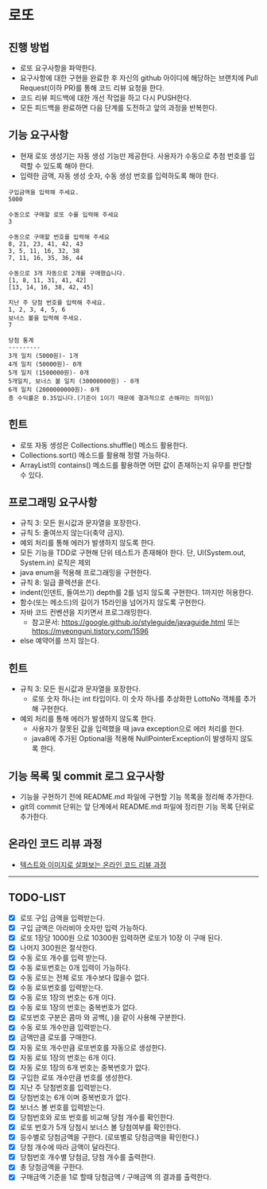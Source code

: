 # 로또

## 진행 방법

* 로또 요구사항을 파악한다.
* 요구사항에 대한 구현을 완료한 후 자신의 github 아이디에 해당하는 브랜치에 Pull Request(이하 PR)를 통해 코드 리뷰 요청을 한다.
* 코드 리뷰 피드백에 대한 개선 작업을 하고 다시 PUSH한다.
* 모든 피드백을 완료하면 다음 단계를 도전하고 앞의 과정을 반복한다.

## 기능 요구사항

* 현재 로또 생성기는 자동 생성 기능만 제공한다. 사용자가 수동으로 추첨 번호를 입력할 수 있도록 해야 한다.
* 입력한 금액, 자동 생성 숫자, 수동 생성 번호를 입력하도록 해야 한다.

```
구입금액을 입력해 주세요.
5000

수동으로 구매할 로또 수를 입력해 주세요
3

수동으로 구매할 번호를 입력해 주세요
8, 21, 23, 41, 42, 43
3, 5, 11, 16, 32, 38
7, 11, 16, 35, 36, 44

수동으로 3개 자동으로 2개를 구매했습니다.
[1, 8, 11, 31, 41, 42]
[13, 14, 16, 38, 42, 45]

지난 주 당첨 번호를 입력해 주세요.
1, 2, 3, 4, 5, 6
보너스 볼을 입력해 주세요.
7

당첨 통계
---------
3개 일치 (5000원)- 1개
4개 일치 (50000원)- 0개
5개 일치 (1500000원)- 0개
5개일치, 보너스 볼 일치 (30000000원) - 0개
6개 일치 (2000000000원)- 0개
총 수익률은 0.35입니다.(기준이 1이기 때문에 결과적으로 손해라는 의미임)
```

## 힌트

* 로또 자동 생성은 Collections.shuffle() 메소드 활용한다.
* Collections.sort() 메소드를 활용해 정렬 가능하다.
* ArrayList의 contains() 메소드를 활용하면 어떤 값이 존재하는지 유무를 판단할 수 있다.

## 프로그래밍 요구사항

* 규칙 3: 모든 원시값과 문자열을 포장한다.
* 규칙 5: 줄여쓰지 않는다(축약 금지).
* 예외 처리를 통해 에러가 발생하지 않도록 한다.
* 모든 기능을 TDD로 구현해 단위 테스트가 존재해야 한다. 단, UI(System.out, System.in) 로직은 제외
* java enum을 적용해 프로그래밍을 구현한다.
* 규칙 8: 일급 콜렉션을 쓴다.
* indent(인덴트, 들여쓰기) depth를 2를 넘지 않도록 구현한다. 1까지만 허용한다.
* 함수(또는 메소드)의 길이가 15라인을 넘어가지 않도록 구현한다.
* 자바 코드 컨벤션을 지키면서 프로그래밍한다.
    * 참고문서: https://google.github.io/styleguide/javaguide.html 또는 https://myeonguni.tistory.com/1596
* else 예약어를 쓰지 않는다.

## 힌트

* 규칙 3: 모든 원시값과 문자열을 포장한다.
    * 로또 숫자 하나는 int 타입이다. 이 숫자 하나를 추상화한 LottoNo 객체를 추가해 구현한다.
* 예외 처리를 통해 에러가 발생하지 않도록 한다.
    * 사용자가 잘못된 값을 입력했을 때 java exception으로 에러 처리를 한다.
    * java8에 추가된 Optional을 적용해 NullPointerException이 발생하지 않도록 한다.

## 기능 목록 및 commit 로그 요구사항

* 기능을 구현하기 전에 README.md 파일에 구현할 기능 목록을 정리해 추가한다.
* git의 commit 단위는 앞 단계에서 README.md 파일에 정리한 기능 목록 단위로 추가한다.

## 온라인 코드 리뷰 과정

* [텍스트와 이미지로 살펴보는 온라인 코드 리뷰 과정](https://github.com/next-step/nextstep-docs/tree/master/codereview)

--------

## TODO-LIST

- [X] 로또 구입 금액을 입력받는다.
- [X] 구입 금액은 아라비아 숫자만 입력 가능하다.
- [X] 로또 1장당 1000원 으로 10300원 입력하면 로또가 10장 이 구매 된다.
- [X] 나머지 300원은 절삭한다.
- [X] 수동 로또 개수를 입력 받는다.
- [X] 수동 로또번호는 0개 입력이 가능하다.
- [X] 수동 로또는 전체 로또 개수보다 많을수 없다.
- [X] 수동 로또번호를 입력받는다.
- [X] 수동 로또 1장의 번호는 6개 이다.
- [X] 수동 로또 1장의 번호는 중복번호가 없다.
- [X] 로또번호 구분은 콤마 와 공백(, )을 같이 사용해 구분한다.
- [X] 수동 로또 개수만큼 입력받는다.
- [X] 금액만큼 로또를 구매한다.
- [X] 자동 로또 개수만큼 로또번호를 자동으로 생성한다.
- [X] 자동 로또 1장의 번호는 6개 이다.
- [X] 자동 로또 1장의 6개 번호는 중복번호가 없다.
- [X] 구입한 로또 개수만큼 번호를 생성한다.
- [X] 지난 주 당첨번호를 입력받는다.
- [X] 당첨번호는 6개 이며 중복번호가 없다.
- [X] 보너스 볼 번호를 입력받는다.
- [X] 당첨번호와 로또 번호를 비교해 당첨 개수를 확인한다.
- [X] 로또 번호가 5개 당첨시 보너스 볼 당첨여부를 확인한다.
- [X] 등수별로 당첨금액을 구한다. (로또별로 당첨금액을 확인한다.)
- [X] 당첨 개수에 따라 금액이 달라진다.
- [X] 당첨번호 개수별 당첨금, 당첨 개수를 출력한다.
- [X] 총 당첨금액을 구한다.
- [X] 구매금액 기준을 1로 할때 당첨금액 / 구매금액 의 결과를 출력한다.
